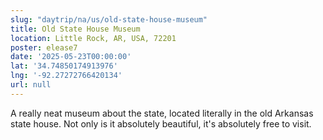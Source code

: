 ```yaml
---
slug: "daytrip/na/us/old-state-house-museum"
title: Old State House Museum
location: Little Rock, AR, USA, 72201
poster: elease7
date: '2025-05-23T00:00:00'
lat: '34.74850174913976'
lng: '-92.27272766420134'
url: null
---
```


A really neat museum about the state, located literally in the old Arkansas state house.  Not only is it absolutely beautiful, it's absolutely free to visit.
